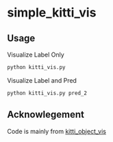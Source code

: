 # simple_kitti_vis

## Usage
Visualize Label Only
```bash
python kitti_vis.py
```

Visualize Label and Pred
```bash
python kitti_vis.py pred_2
```

## Acknowlegement
Code is mainly from [kitti_object_vis](https://github.com/kuixu/kitti_object_vis.git)
